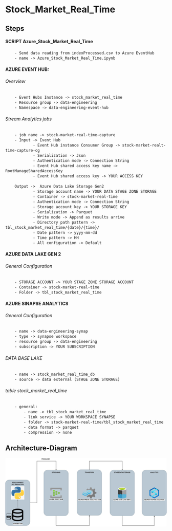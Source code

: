 # Stock_Market_Real_Time
## Steps

#### SCRIPT Azure_Stock_Market_Real_Time
        - Send data reading from indexProcessed.csv to Azure EventHub
        - name -> Azure_Stock_Market_Real_Time.ipynb 

#### AZURE EVENT HUB:
###### Overview
        - Event Hubs Instance -> stock_market_real_time
        - Resource group -> data-engineering
        - Namespace -> data-engineering-event-hub

###### Stream Analytics jobs
        - job name -> stock-market-real-time-capture
        - Input -> Event Hub
                - Event Hub instance Consumer Group -> stock-market-realt-time-capture-cg
                - Serialization -> Json
                - Authentication mode -> Connection String
                - Event Hub shared access key name -> RootManageSharedAccessKey
                - Event Hub shared access key -> YOUR ACCESS KEY

        Output ->  Azure Data Lake Storage Gen2
                - Storage account name -> YOUR DATA STAGE ZONE STORAGE
                - Container -> stock-market-real-time
                - Authentication mode -> Connection String
                - Storage account key -> YOUR STORAGE KEY
                - Serialization -> Parquet
                - Write mode -> Append as results arrive
                - Directory path pattern -> tbl_stock_market_real_time/{date}/{time}/
                - Date pattern -> yyyy-mm-dd
                - Time pattern -> HH
                - All configuration -> Default


#### AZURE DATA LAKE GEN 2
###### General Configuration
        - STORAGE ACCOUNT -> YOUR STAGE ZONE STORAGE ACCOUNT
        - Container -> stock-market-real-time
        - Folder -> tbl_stock_market_real_time 


#### AZURE SINAPSE ANALYTICS
###### General Configuration 
        - name -> data-engineering-synap
        - type -> synapse workspace
        - resource group -> data-engineering
        - subscription -> YOUR SUBSCRIPTION

###### DATA BASE LAKE
        - name -> stock_market_real_time_db
        - source -> data external (STAGE ZONE STORAGE)

###### table stock_market_real_time
        - general:
            - name -> tbl_stock_market_real_time
            - link service -> YOUR WORKSPACE SYNAPSE 
            - folder -> stock-market-real-time/tbl_stock_market_real_time
            - data format -> parquet
            - compression -> none


## Architecture-Diagram
![Architecture-Diagram](Stock-Market-Real-Time-Azure-AZURE.jpg)